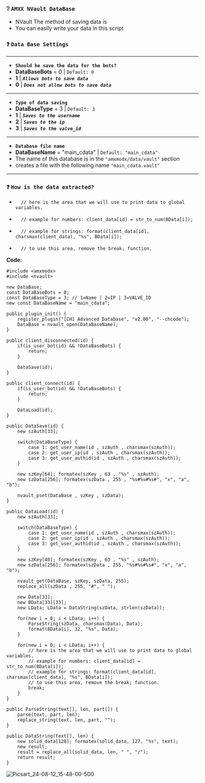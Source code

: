 ### ` ❔ `  `AMXX NVault DataBase`
- NVault The method of saving data is
- You can easily write your data in this script

### ` ❓ `  `Data Base Settings`
** **
- **`Should he save the data for the bots?`**
- **DataBaseBots** = 0 | `Default: 0`
- **1** | ___`Allows bots to save data`___
- **0** | ___`Does not allow bots to save data`___
** **
- **`Type of data saving`**
- **DataBaseType** = 3 | `Default: 3`
- **1** | ___`Saves to the username`___
- **2** | ___`Saves to the ip`___
- **3** | ___`Saves to the valve_id`___
** **
- **`Database file name`**
- **DataBaseName** = "main_cdata" | `Default: "main_cdata"`
- The name of this database is in the `"amxmodx/data/vault"` section
- creates a file with the following name `"main_cdata.vault"`
** **
### ` ❓ `  `How is the data extracted?`
-		// here is the area that we will use to print data to global variables.
-		// example for numbers: client_data[id] = str_to_num(BData[i]);
-		// example for strings: format(client_data[id], charsmax(client_data), "%s", BData[i]);
-		// to use this area, remove the break; function.

**Code:**
```pawn
#include <amxmodx>
#include <nvault>

new DataBase;
const DataBaseBots = 0;
const DataBaseType = 3; // 1=Name | 2=IP | 3=VALVE_ID
new const DataBaseName = "main_cdata";

public plugin_init() {
	register_plugin("[CH] Advanced Database", "v2.00", "--chcode");
	DataBase = nvault_open(DataBaseName);
}

public client_disconnected(id) {
	if(is_user_bot(id) && !DataBaseBots) {
		return;
	}
	
	DataSave(id);
}

public client_connect(id) {
	if(is_user_bot(id) && !DataBaseBots) {
		return;
	}
	
	DataLoad(id);
}

public DataSave(id) {
	new szAuth[33];
	
	switch(DataBaseType) {
		case 1: get_user_name(id , szAuth , charsmax(szAuth));
		case 2: get_user_ip(id , szAuth , charsmax(szAuth));
		case 3: get_user_authid(id , szAuth , charsmax(szAuth));
	}
	
	new szKey[64]; formatex(szKey , 63 , "%s" , szAuth);
	new szData[256]; formatex(szData , 255 , "%s#%s#%s#", "x", "a", "b");
	
	nvault_pset(DataBase , szKey , szData);
}

public DataLoad(id) {
	new szAuth[33];
	
	switch(DataBaseType) {
		case 1: get_user_name(id , szAuth , charsmax(szAuth));
		case 2: get_user_ip(id , szAuth , charsmax(szAuth));
		case 3: get_user_authid(id , szAuth , charsmax(szAuth));
	}
	
	new szKey[40]; formatex(szKey , 63 , "%s" , szAuth);
	new szData[256]; formatex(szData , 255, "%s#%s#%s#", "x", "a", "b");
	
	nvault_get(DataBase, szKey, szData, 255);
	replace_all(szData , 255, "#", " ");
	
	new Data[33];
	new BData[33][33];
	new LData; LData = DataString(szData, strlen(szData));
	
	for(new i = 0; i < LData; i++) {
		ParseString(szData, charsmax(Data), Data);
		format(BData[i], 32, "%s", Data);
	}
	
	for(new i = 0; i < LData; i++) {
		// here is the area that we will use to print data to global variables.
		// example for numbers: client_data[id] = str_to_num(BData[i]);
		// example for strings: format(client_data[id], charsmax(client_data), "%s", BData[i]);
		// to use this area, remove the break; function.
		break;
	}
}

public ParseString(text[], len, part[]) {
	parse(text, part, len);
	replace_string(text, len, part, "");
}

public DataString(text[], len) {
	new solid_data[128]; formatex(solid_data, 127, "%s", text);
	new result;
	result = replace_all(solid_data, len, " ", "/");
	return result;
}
```

![Picsart_24-08-12_15-48-00-500](https://github.com/user-attachments/assets/00bbd518-d0e9-4524-990c-cb04c9dd340d)

